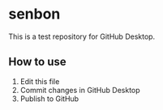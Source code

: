 # senbon
This is a test repository for GitHub Desktop.

## How to use
1. Edit this file
2. Commit changes in GitHub Desktop
3. Publish to GitHub
